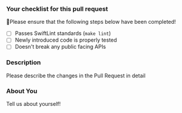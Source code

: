### Your checklist for this pull request
🚨Please ensure that the following steps below have been completed!

- [ ] Passes SwiftLint standards (`make lint`)
- [ ] Newly introduced code is properly tested
- [ ] Doesn't break any public facing APIs

### Description
Please describe the changes in the Pull Request in detail

### About You
Tell us about yourself!